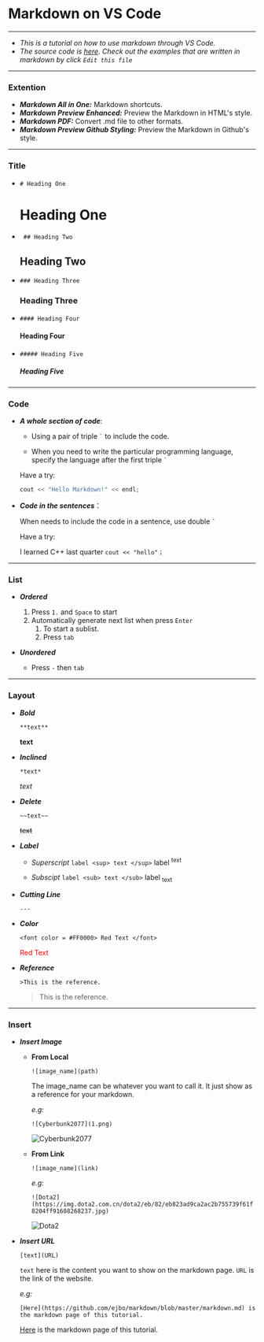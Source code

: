 # Markdown on VS Code

---

- *This is a tutorial on how to use markdown through VS Code.*
- *The source code is [here](https://github.com/ejbo/markdown/blob/master/markdown.md). Check out the examples that are written in markdown by click ```Edit this file```*

---

### **Extention**

- ***Markdown All in One:*** Markdown shortcuts.
- ***Markdown Preview Enhanced:*** Preview the Markdown in HTML's style. 
- ***Markdown PDF:*** Convert .md file to other formats. 
- ***Markdown Preview Github Styling:*** Preview the Markdown in Github's style.

---

### **Title**

- `` # Heading One ``
  
  # Heading One
    
- `` ## Heading Two``

  ## Heading Two
  
- `` ### Heading Three ``

  ### Heading Three

- `` #### Heading Four ``

  #### Heading Four

- `` ##### Heading Five ``

  ##### Heading Five

---

### **Code**

- ***A whole section of code***: 

    - Using a pair of triple `` ` `` to include the code. 

    - When you need to write the particular programming language, specify the language after the first triple `` ` ``
      
    Have a try:

    ```c++
    cout << "Hello Markdown!" << endl;
    ```

- ***Code in the sentences***：

    When needs to include the code in a sentence, use double `` ` ``

    Have a try:

    I learned C++ last quarter ``cout << "hello"； ``

---

### **List**

- ***Ordered***
  1. Press ```1.``` and ```Space``` to start
  2. Automatically generate next list when press ```Enter```
     1. To start a sublist.
     2. Press ```tab```

- ***Unordered***
  - Press ```-``` then ```tab```

---

### **Layout**

- ***Bold***
  
  ```**text**```

   **text**

- ***Inclined***

  ```*text*```

   *text*

- ***Delete***

  ```~~text~~```

   ~~text~~

- ***Label***
  
  - *Superscript*
    ```label <sup> text </sup>```
     label <sup> text </sup>

  - *Subscipt*
    ```label <sub> text </sub>```
     label <sub> text </sub>

- ***Cutting Line***
  
  ```---```

- ***Color***
   
  ``<font color = #FF0000> Red Text </font>``

    <font color = #FF0000> Red Text </font>

- ***Reference***

  ``>This is the reference.``

  >This is the reference.

---

### **Insert**

- ***Insert Image***
  
  - **From Local**
  
    ```![image_name](path)```

    The image_name can be whatever you want to call it. It just show as a reference for your markdown.

    *e.g:*

    ```![Cyberbunk2077](1.png)```

    ![Cyberbunk2077](1.png)
  
  - **From Link**
  
    ```![image_name](link)```

    *e.g:*

    ```![Dota2](https://img.dota2.com.cn/dota2/eb/82/eb823ad9ca2ac2b755739f61f8204ff91608268237.jpg)```

    ![Dota2](https://img.dota2.com.cn/dota2/eb/82/eb823ad9ca2ac2b755739f61f8204ff91608268237.jpg)

- ***Insert URL***

  ```[text](URL)```

  ``text`` here is the content you want to show on the markdown page. ``URL`` is the link of the website. 

  *e.g:*

  ```[Here](https://github.com/ejbo/markdown/blob/master/markdown.md) is the markdown page of this tutorial.```

  [Here](https://github.com/ejbo/markdown/blob/master/markdown.md) is the markdown page of this tutorial.




    

       
  
